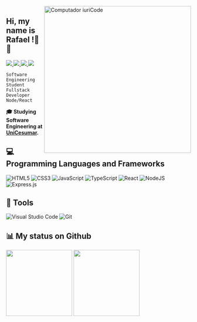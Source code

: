 <img src="https://raw.githubusercontent.com/MicaelliMedeiros/micaellimedeiros/master/image/computer-illustration.png" min-width="400px" max-width="400px" width="400px" align="right" alt="Computador iuriCode">

## Hi, my name is **Rafael** !👋😃
<p align="left">
  <a href="https://www.linkedin.com/..">
    <img src="https://img.shields.io/badge/-RafaelMartins-6633cc?style=flat-square&logo=Linkedin&logoColor=white&link=https://www.linkedin.com/in/..." />
  </a>
  <a href="mailto:rafaelmartins1964@hotmail.com">
    <img src="https://img.shields.io/badge/-rafaelmartins1964@hotmail.com-6633cc?style=flat-square&logo=Gmail&logoColor=white&link=mailto:rafaelmartins1964@hotmail.com"/>
  </a>
  <a href="https://www.instagram.com/raff.martinsr/">
    <img src="https://img.shields.io/badge/-raff.martinsr-6633cc?style=flat-square&logo=Instagram&logoColor=white&link=https://www.instagram.com/raff.martinsr/" />
  </a>
  <a href="https://github.com/RafaelMartinsRibeiro/?tab=follow">
    <img src="https://img.shields.io/github/followers/RafaelMartinsRibeiro?label=Follow&style=social" />
  </a>
</p>


`Software Engineering Student`
<br>
`Fullstack Developer Node/React`
<br>

**🎓 Studying Software Engineering at <a href="www.unicesumar.edu.br">UniCesumar</a>.**


## 💻 **Programming Languages and Frameworks**

![HTML5](https://img.shields.io/badge/html5-%23E34F26.svg?style=for-the-badge&logo=html5&logoColor=white)
![CSS3](https://img.shields.io/badge/css3-%231572B6.svg?style=for-the-badge&logo=css3&logoColor=white)
![JavaScript](https://img.shields.io/badge/javascript-%23323330.svg?style=for-the-badge&logo=javascript&logoColor=%23F7DF1E)
![TypeScript](https://img.shields.io/badge/typescript-%23007ACC.svg?style=for-the-badge&logo=typescript&logoColor=white)
![React](https://img.shields.io/badge/react-%2320232a.svg?style=for-the-badge&logo=react&logoColor=%2361DAFB)
![NodeJS](https://img.shields.io/badge/node.js-6DA55F?style=for-the-badge&logo=node.js&logoColor=white)
![Express.js](https://img.shields.io/badge/express.js-%23404d59.svg?style=for-the-badge&logo=express&logoColor=%2361DAFB)

## 💼 **Tools**

![Visual Studio Code](https://img.shields.io/badge/Visual%20Studio%20Code-0078d7.svg?style=for-the-badge&logo=visual-studio-code&logoColor=white)
![Git](https://img.shields.io/badge/git-%23F05033.svg?style=for-the-badge&logo=git&logoColor=white)


## 📊 **My status on Github**
<div>
  <img height="180em" src="https://github-readme-stats.vercel.app/api?username=RafaelMartinsRibeiro&show_icons=true&theme=ocean_dark&count_private=true&hide_border=true&locale=pt-br"/>
    
  <img height="180em" src="https://github-readme-stats.vercel.app/api/top-langs/?username=RafaelMartinsRibeiro&layout=compact&langs_count=6&theme=ocean_dark&hide_border=true"/>
</div>
